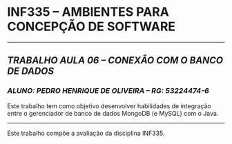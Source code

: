 # **INF335 – AMBIENTES PARA CONCEPÇÃO DE SOFTWARE**
***
## *TRABALHO AULA 06 – CONEXÃO COM O BANCO DE DADOS*
### *ALUNO: PEDRO HENRIQUE DE OLIVEIRA – RG: 53224474-6*

Este trabalho tem como objetivo desenvolver habilidades de integração entre o gerenciador de banco de dados MongoDB (e MySQL) com o Java.
***
Este trabalho compõe a avaliação da disciplina INF335.
